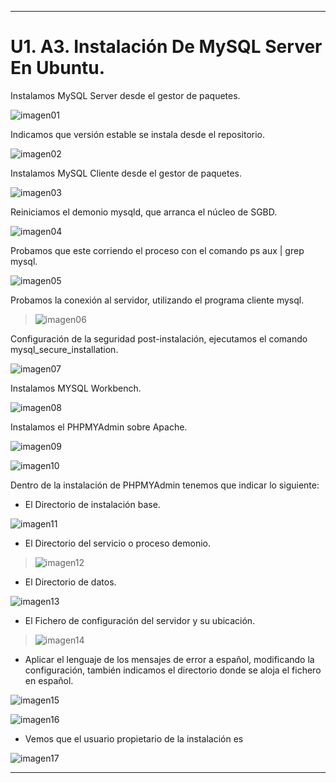 ___

# U1. A3. Instalación De MySQL Server En Ubuntu.

Instalamos MySQL Server desde el gestor de paquetes.

![imagen01](,/images/.png)

Indicamos que versión estable se instala desde el repositorio.

![imagen02](./images/.png)

Instalamos MySQL Cliente desde el gestor de paquetes.

![imagen03](./images/.png)

Reiniciamos el demonio mysqld, que arranca el núcleo de SGBD.

![imagen04](./images/.png)

Probamos que este corriendo el proceso con el comando ps aux | grep mysql.

![imagen05](./images/.png)

Probamos la conexión al servidor, utilizando el programa cliente mysql.

>![imagen06](./images/.png)

Configuración de la seguridad post-instalación, ejecutamos el comando mysql_secure_installation.

![imagen07](./images/.png)

Instalamos MYSQL Workbench.

![imagen08](./images/.png)

Instalamos el PHPMYAdmin sobre Apache.

![imagen09](./images/.png)

![imagen10](./images/.png)

Dentro de la instalación de PHPMYAdmin tenemos que indicar lo siguiente:

* El Directorio de instalación base.

![imagen11](./images/.png)

* El Directorio del servicio o proceso demonio.

>![imagen12](./images/.png)

* El Directorio de datos.

![imagen13](./images/.png)

* El Fichero de configuración del servidor y su ubicación.

>![imagen14](./images/.png)

* Aplicar el lenguaje de los mensajes de error a español, modificando la configuración, también indicamos el directorio donde se aloja el fichero en español.

![imagen15](./images/.png)

![imagen16](./images/.png)

* Vemos que el usuario propietario de la instalación es

![imagen17](./images/.png)

___

